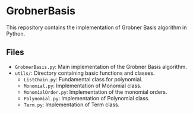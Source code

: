 # GrobnerBasis

This repository contains the implementation of Grobner Basis algorithm in Python.

## Files

- `GrobnerBasis.py`: Main implementation of the Grobner Basis algorithm.
- `utils/`: Directory containing basic functions and classes.
  - `ListChain.py`: Fundamental class for polynomial.
  - `Monomial.py`: Implementation of Monomial class.
  - `MonomialOrder.py`: Implementation of the monomial orders.
  - `Polynomial.py`: Implementation of Polynomial class.
  - `Term.py`: Implementation of Term class.
